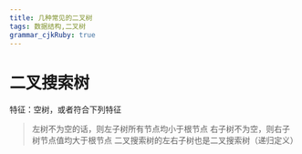 ```yaml
---
title: 几种常见的二叉树
tags: 数据结构,二叉树
grammar_cjkRuby: true
---
```



# 二叉搜索树

特征：空树，或者符合下列特征
> 左树不为空的话，则左子树所有节点均小于根节点
> 右子树不为空，则右子树节点值均大于根节点
> 二叉搜索树的左右子树也是二叉搜索树（递归定义）

